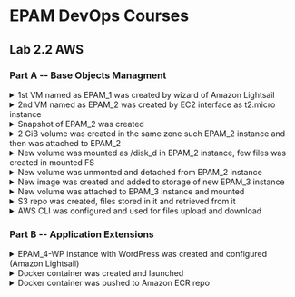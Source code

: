 <h1>EPAM DevOps Courses</h1>
<h2>Lab 2.2 AWS</h2>
<h3>Part A -- Base Objects Managment</h3>

<details><summary>1st VM named as EPAM_1 was created by wizard of Amazon Lightsail</summary><br>
<img src=t2.2_EPAM_1_ssh.PNG>
<img src=t2.2_EPAM_1_statIP_18.205.133.118.PNG></details>

<details><summary>2nd VM named as EPAM_2 was created by EC2 interface
as t2.micro instance</summary><br>
<img src=t2.2_EPAM_2_18.116.44.74.PNG>
<img src=t2.2_ssh_to_EPAM_2.PNG></details>

<details><summary>Snapshot of EPAM_2 was created</summary><br>
<img src=t2.2_EPAM_2_snapshot_menu.PNG>
<img src=t2.2_EPAM_2_snapshot_creation.PNG></details>

<details><summary>2 GiB volume was created in the same zone such 
EPAM_2 instance and then was attached to EPAM_2</summary><br>
<img src=t2.2_EPAM_2_new_volume_creation.PNG>
<img src=t2.2_EPAM_2_new_volume_attach_menu.PNG></details>

<details><summary>New volume was mounted as /disk_d in EPAM_2 instance,
few files was created in mounted FS</summary><br>
<img src=t2.2_EPAM_2_new_volume_mount.PNG></details>

<details><summary>New volume was unmonted and detached from EPAM_2 instance</summary><br>
<img src=t2.2_EPAM_2_new_volume_detach_menu.PNG></details>

<details><summary>New image was created and added to storage of new EPAM_3 instance</summary><br>
<img src=t2.2_EPAM_2_snapshot_to_image.PNG>
<img src=t2.2_EPAM_2_image_launch_for_EPAM_3.PNG>
<img src=t2.2_EPAM_3_add_storage_from_snapshot.PNG></details>

<details><summary>New volume was attached to EPAM_3 instance and mounted</summary><br>
<img src=t2.2_ssh_to_EPAM_3.PNG>
<img src=t2.2_EPAM_3_new_volume_mount.PNG></details>

<details><summary>S3 repo was created, files stored in it and retrieved from it</summary><br>
<img src=t2.2b_S3_files_uploaded_in_new_backet.PNG></details>

<details><summary>AWS CLI was configured and used for files upload and download</summary><br>
<img src=t2.2b_IAM_add_new_user.PNG>
<img src=t2.2b_aws_configure_win64.PNG></details>

<h3>Part B -- Application Extensions</h3>

<details><summary>EPAM_4-WP instance with WordPress was
created and configured (Amazon Lightsail)</summary><br>
<img src=t2.2b_WP_show_pwd.PNG>
<img src=t2.2b_WP_home_page.PNG>
<img src=t2.2b_WP_dns.PNG></details>

<details><summary>Docker container was created and launched</summary><br>
<img src=t2.2b_docker_installation.PNG>
<img src=t2.2b_docker_dockerfile.PNG>
<img src=t2.2b_docker_info.PNG>
<img src=t2.2b_docker_http_connection.PNG></details>

<details><summary>Docker container was pushed to Amazon ECR repo</summary><br>
<img src=t2.2b_docker_aws_repo_creation.PNG>
<img src=t2.2b_docker_aws_repo_push.PNG></details>
